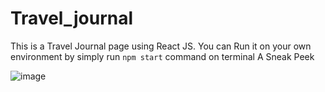 # Travel_journal
 
This is a Travel Journal page using React JS.
You can Run it on your own environment by simply run `npm start` command on terminal
A Sneak Peek 





![image](https://user-images.githubusercontent.com/86042508/151672577-f839dee5-e85e-479f-a378-2dd8d7460dc0.png)

